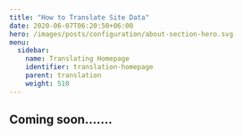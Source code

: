 ```yaml
---
title: "How to Translate Site Data"
date: 2020-06-07T06:20:50+06:00
hero: /images/posts/configuration/about-section-hero.svg
menu:
  sidebar:
    name: Translating Homepage
    identifier: translation-homepage
    parent: translation
    weight: 510
---
```


## Coming soon.......
